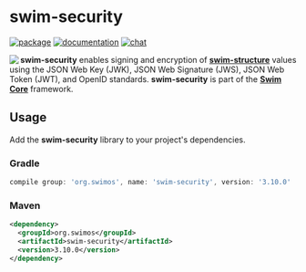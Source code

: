# swim-security

[![package](https://img.shields.io/maven-central/v/org.swimos/swim-util?label=maven)](https://mvnrepository.com/artifact/org.swimos/swim-security)
[![documentation](https://img.shields.io/badge/doc-JavaDoc-blue.svg)](https://docs.swimos.org/java/latest/swim.security/module-summary.html)
[![chat](https://img.shields.io/badge/chat-Gitter-green.svg)](https://gitter.im/swimos/community)

<a href="https://www.swimos.org"><img src="https://docs.swimos.org/readme/marlin-blue.svg" align="left"></a>

**swim-security** enables signing and encryption of
[**swim-structure**](https://github.com/swimos/swim/tree/master/swim-system-java/swim-core-java/swim.structure)
values using the JSON Web Key (JWK), JSON Web Signature (JWS), JSON Web Token
(JWT), and OpenID standards.  **swim-security** is part of the
[**Swim Core**](https://github.com/swimos/swim/tree/master/swim-system-java/swim-core-java) framework.

## Usage

Add the **swim-security** library to your project's dependencies.

### Gradle

```groovy
compile group: 'org.swimos', name: 'swim-security', version: '3.10.0'
```

### Maven

```xml
<dependency>
  <groupId>org.swimos</groupId>
  <artifactId>swim-security</artifactId>
  <version>3.10.0</version>
</dependency>
```
